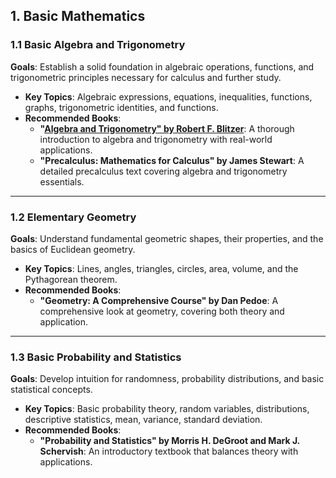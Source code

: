 ## 1. **Basic Mathematics**

### 1.1 **Basic Algebra and Trigonometry**

**Goals**: Establish a solid foundation in algebraic operations, functions, and trigonometric principles necessary for calculus and further study.

- **Key Topics**: Algebraic expressions, equations, inequalities, functions, graphs, trigonometric identities, and functions.
- **Recommended Books**:
  - **"[Algebra and Trigonometry" by Robert F. Blitzer](https://www.washoeschools.net/cms/lib/NV01912265/Centricity/Domain/1495/5th%20Edition%20Blitzer.pdf)**: A thorough introduction to algebra and trigonometry with real-world applications.
  - **"Precalculus: Mathematics for Calculus" by James Stewart**: A detailed precalculus text covering algebra and trigonometry essentials.

---

### 1.2 **Elementary Geometry**

**Goals**: Understand fundamental geometric shapes, their properties, and the basics of Euclidean geometry.

- **Key Topics**: Lines, angles, triangles, circles, area, volume, and the Pythagorean theorem.
- **Recommended Books**:
  - **"Geometry: A Comprehensive Course" by Dan Pedoe**: A comprehensive look at geometry, covering both theory and application.

---

### 1.3 **Basic Probability and Statistics**

**Goals**: Develop intuition for randomness, probability distributions, and basic statistical concepts.

- **Key Topics**: Basic probability theory, random variables, distributions, descriptive statistics, mean, variance, standard deviation.
- **Recommended Books**:
  - **"Probability and Statistics" by Morris H. DeGroot and Mark J. Schervish**: An introductory textbook that balances theory with applications.
